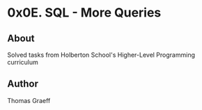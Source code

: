 # 0x0E. SQL - More Queries

## About
Solved tasks from Holberton School's Higher-Level Programming curriculum

## Author
Thomas Graeff
